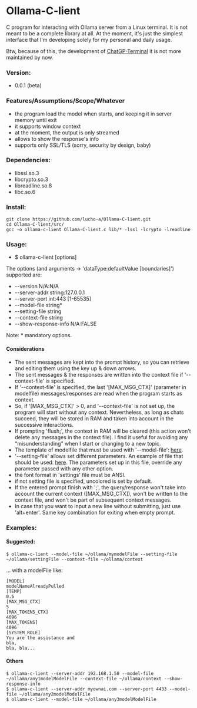# Ollama-C-lient

C program for interacting with Ollama server from a Linux terminal. It is not meant to be a complete library at all. At the moment, it's just the simplest interface that I'm developing solely for my personal and daily usage.

Btw, because of this, the development of [ChatGP-Terminal](https://github.com/Lucho-A/ChatGP-Terminal) it is not more maintained by now.

### Version:

- 0.0.1 (beta)

### Features/Assumptions/Scope/Whatever

- the program load the model when starts, and keeping it in server memory until exit
- it supports window context
- at the moment, the output is only streamed
- allows to show the response's info
- supports only SSL/TLS (sorry, security by design, baby)

### Dependencies:

- libssl.so.3
- libcrypto.so.3
- libreadline.so.8
- libc.so.6

### Install:

```
git clone https://github.com/lucho-a/Ollama-C-lient.git
cd Ollama-C-lient/src/
gcc -o ollama-c-lient Ollama-C-lient.c lib/* -lssl -lcrypto -lreadline
```

### Usage:

- $ ollama-c-lient [options]

The options (and arguments -> 'dataType:defaultValue [boundaries]') supported are:

- --version             N/A:N/A
- --server-addr         string:127.0.0.1
- --server-port         int:443 [1-65535]
- --model-file          string*
- --setting-file        string
- --context-file        string
- --show-response-info  N/A:FALSE

Note: * mandatory options.

#### Considerations

- The sent messages are kept into the prompt history, so you can retrieve and editing them using the key up & down arrows.
- The sent messages & the responses are written into the context file if '--context-file' is specified.
- If '--context-file' is specified, the last '[MAX_MSG_CTX]' (parameter in modelfile) messages/responses are read when the program starts as context.
- So, if '[MAX_MSG_CTX]' > 0, and '--context-file' is not set up, the program will start without any context. Nevertheless, as long as chats succeed, they will be stored in RAM and taken into account in the successive interactions.
- If prompting 'flush;', the context in RAM will be cleared (this action won't delete any messages in the context file). I find it useful for avoiding any "misunderstanding" when I start or changing to a new topic.
- The template of modelfile that must be used with '--model-file': [here](https://github.com/Lucho-A/Ollama-C-lient/tree/master/model-file).
- '--setting-file' allows set different parameters. An example of file that should be used: [here](https://github.com/Lucho-A/Ollama-C-lient/tree/master/setting-file). The parameters set up in this file, override any parameter passed with any other option.
- the font format in 'settings' file must be ANSI.
- if not setting file is specified, uncolored is set by default.
- If the entered prompt finish with ';', the query/response won't take into account the current context ([MAX_MSG_CTX]), won't be written to the context file, and won't be part of subsequent context messages.
- In case that you want to input a new line without submitting, just use 'alt+enter'. Same key combination for exiting when empty prompt.

### Examples:

#### Suggested:

```
$ ollama-c-lient --model-file ~/ollama/mymodelFile --setting-file ~/ollama/settingFile --context-file ~/ollama/context
```

... with a modelFile like:

```
[MODEL]
modelNameAlreadyPulled
[TEMP]
0.5
[MAX_MSG_CTX]
5
[MAX_TOKENS_CTX]
4096
[MAX_TOKENS]
4096
[SYSTEM_ROLE]
You are the assistance and
bla,
bla, bla...
```

#### Others

```
$ ollama-c-lient --server-addr 192.168.1.50 --model-file ~/ollama/any1modelModelFile --context-file ~/ollama/context --show-response-info
$ ollama-c-lient --server-addr myownai.com --server-port 4433 --model-file ~/ollama/any2modelModelFile
$ ollama-c-lient --model-file ~/ollama/any3modelModelFile
```





